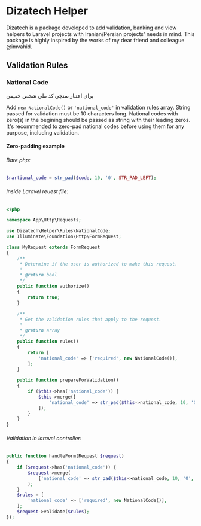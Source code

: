 # Dizatech Helper
Dizatech is a package developed to add validation, banking and view helpers to Laravel projects with Iranian/Persian projects' needs in mind. This package is highly inspired by the works of my dear friend and colleague @imvahid.

## Validation Rules

### National Code
برای اعتبار سنجی کد ملی شخص حقیقی

Add ``new NationalCode()`` or ``'national_code'`` in validation rules array.
String passed for validation must be 10 characters long. National codes with zero(s) in the begining should be passed as string with their leading zeros. It's recommended to zero-pad national codes before using them for any purpose, including validation.

#### Zero-padding example
###### Bare php:
```php
$nartional_code = str_pad($code, 10, '0', STR_PAD_LEFT);
```
###### Inside Laravel reuest file:
```php
<?php

namespace App\Http\Requests;

use Dizatech\Helper\Rules\NationalCode;
use Illuminate\Foundation\Http\FormRequest;

class MyRequest extends FormRequest
{
    /**
     * Determine if the user is authorized to make this request.
     *
     * @return bool
     */
    public function authorize()
    {
        return true;
    }

    /**
     * Get the validation rules that apply to the request.
     *
     * @return array
     */
    public function rules()
    {
        return [
            'national_code' => ['required', new NationalCode()],
        ];
    }

    public function prepareForValidation()
    {
        if ($this->has('national_code')) {
            $this->merge([
                'national_code' => str_pad($this->national_code, 10, '0', STR_PAD_LEFT)
            ]);
        }
    }
}
```

###### Validation in laravel controller:
```php
public function handleForm(Request $request)
{
    if ($request->has('national_code')) {
        $request->merge(
            ['national_code' => str_pad($this->national_code, 10, '0', STR_PAD_LEFT)]
        );
    }
    $rules = [
        'national_code' => ['required', new NationalCode()],
    ];
    $request->validate($rules);
});
```
